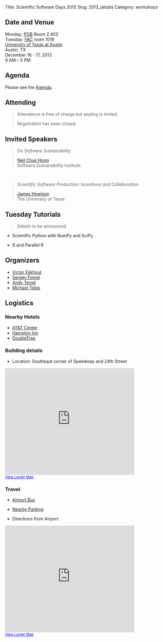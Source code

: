 Title: Scientific Software Days 2013
Slug: 2013_details
Category: workshops

## Date and Venue

Monday:  [POB](http://www.utexas.edu/maps/main/buildings/pob.html) Room 2.402  
Tuesday: [FAC](http://www.utexas.edu/maps/main/buildings/fac.html) room 101B  
[University of Texas at Austin](http://www.utexas.edu)  
Austin, TX  
December 16 - 17, 2013  
9 AM – 5 PM  


## Agenda

Please see the [Agenda](/news/2013/11/26/agenda/).

## Attending

> Attendance is free of charge but seating is limited.
>
> Registration has been closed.

## Invited Speakers

> *On Software Sustainability*
>  
>  [Neil Chue Hong](http://software.ac.uk/about/people/neil-chue-hong)  
>  Software Sustainability Institute

<br/>

> *Scientific Software Production: Incentives and Collaboration*
>  
>  [James Howison](http://howison.name/)  
>  The University of Texas

## Tuesday Tutorials

> Details to be announced

* Scientific Python with NumPy and SciPy

* R and Parallel R


## Organizers

* [Victor Eijkhout](http://www.tacc.utexas.edu/staff/victor-eijkhout)
* [Sergey Fomel](http://www.jsg.utexas.edu/researcher/sergey_fomel/)
* [Andy Terrel](http://andy.terrel.us/)
* [Michael Tobis](http://sites.google.com/site/mtobis/)

## Logistics

### Nearby Hotels

* [AT&T Center](http://www.meetattexas.com/hotel.php)
* [Hampton Inn](http://hamptoninn3.hilton.com/en/hotels/texas/hampton-inn-and-suites-austin-the-university-capitol-AUSUAHX/index.html)
* [DoubleTree](http://www.doubletree.com/en/dt/hotels/index.jhtml;jsessionid=UG1R5EL4RM54SCSGBIWMVCQKIYFC5UUC?ctyhocn=AUSFLDT)


### Building details

* Location: Southeast corner of Speedway and 24th Street

<iframe width="425" height="350" frameborder="0" scrolling="no" marginheight="0" marginwidth="0" src="https://www.google.com/maps?f=q&amp;source=embed&amp;hl=en&amp;geocode=&amp;q=201+East+24th+Street,+Austin,+TX+78712&amp;aq=&amp;sll=30.286753,-97.736317&amp;sspn=149.559833,0.351562&amp;ie=UTF8&amp;hq=&amp;hnear=201+E+24th+St,+Austin,+Travis,+Texas+78712&amp;t=m&amp;ll=30.293831,-97.735577&amp;spn=0.025939,0.036478&amp;z=14&amp;iwloc=A&amp;output=embed"></iframe><br /><small><a href="https://www.google.com/maps?f=q&amp;source=embed&amp;hl=en&amp;geocode=&amp;q=201+East+24th+Street,+Austin,+TX+78712&amp;aq=&amp;sll=30.286753,-97.736317&amp;sspn=149.559833,0.351562&amp;ie=UTF8&amp;hq=&amp;hnear=201+E+24th+St,+Austin,+Travis,+Texas+78712&amp;t=m&amp;ll=30.293831,-97.735577&amp;spn=0.025939,0.036478&amp;z=14&amp;iwloc=A" style="color:#0000FF;text-align:left">View Larger Map</a></small>


### Travel

* [Airport Bus](http://www.capmetro.org/airport.aspx?id=1168&terms=airport)

* [Nearby Parking](http://www.utexas.edu/parking/parking/garages/pg1.html)

* Directions from Airport

<iframe width="425" height="350" frameborder="0" scrolling="no" marginheight="0" marginwidth="0" src="https://www.google.com/maps?f=q&amp;source=embed&amp;hl=en&amp;geocode=FQjZzAEdAbgt-iFoJ9zJqPynHClF_0qLO7FEhjFoJ9zJqPynHA%3BFZ0jzgEdfqks-im3tWqnnLVEhjHW7mCnU_U1TQ&amp;q=AUS+to+201+E+24th+St,+Austin,+TX&amp;aq=t&amp;sll=30.307761,-97.753401&amp;sspn=0.832287,1.407623&amp;ie=UTF8&amp;t=m&amp;saddr=AUS&amp;daddr=201+E+24th+St,+Austin,+TX&amp;ll=30.246018,-97.697296&amp;spn=0.103805,0.145912&amp;z=12&amp;output=embed"></iframe><br /><small><a href="https://www.google.com/maps?f=q&amp;source=embed&amp;hl=en&amp;geocode=FQjZzAEdAbgt-iFoJ9zJqPynHClF_0qLO7FEhjFoJ9zJqPynHA%3BFZ0jzgEdfqks-im3tWqnnLVEhjHW7mCnU_U1TQ&amp;q=AUS+to+201+E+24th+St,+Austin,+TX&amp;aq=t&amp;sll=30.307761,-97.753401&amp;sspn=0.832287,1.407623&amp;ie=UTF8&amp;t=m&amp;saddr=AUS&amp;daddr=201+E+24th+St,+Austin,+TX&amp;ll=30.246018,-97.697296&amp;spn=0.103805,0.145912&amp;z=12" style="color:#0000FF;text-align:left">View Larger Map</a></small>
